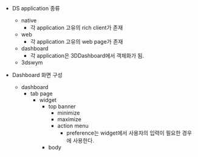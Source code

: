 - DS application 종류
    - native
        - 각 application 고유의 rich client가 존재
    - web
        - 각 application 고유의 web page가 존재
    - dashboard
        - 각 application은 3DDashboard에서 객체화가 됨.
    - 3dswym

- Dashboard 화면 구성
    - dashboard 
        - tab page
            - widget
                - top banner
                    - minimize
                    - maximize
                    - action menu
                        - preference는 widget에서 사용자의 입력이 필요한 경우에 사용한다.
                - body